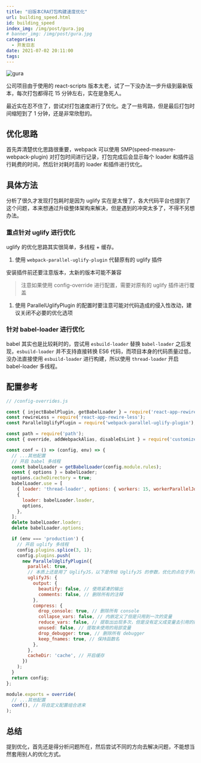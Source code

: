 ```yaml
---
title: "旧版本CRA打包构建速度优化"
url: building_speed.html
id: building_speed
index_img: /img/post/gura.jpg
# banner_img: /img/post/gura.jpg
categories:
  - 开发日志
date: 2021-07-02 20:11:00
tags:
---
```


![gura](/img/post/gura.jpg)

公司项目由于使用的 react-scripts 版本太老，试了一下没办法一步升级到最新版本，每次打包都得花 15 分钟左右，实在是急死人。

最近实在忍不住了，尝试对打包速度进行了优化。走了一些弯路，但是最后打包时间缩短到了 1 分钟，还是非常欣慰的。

## 优化思路

首先弄清楚优化思路很重要，webpack 可以使用 SMP(speed-measure-webpack-plugin) 对打包时间进行记录，打包完成后会显示每个 loader 和插件运行耗费的时间，然后针对耗时高的 loader 和插件进行优化。

## 具体方法

分析了很久才发现打包耗时是因为 uglify 实在是太慢了，各大代码平台也提到了这个问题，本来想通过升级整体架构来解决，但是遇到的冲突太多了，不得不另想办法。

### 重点针对 uglify 进行优化

uglify 的优化思路其实很简单，多线程 + 缓存。

1. 使用 `webpack-parallel-uglify-plugin` 代替原有的 uglify 插件

安装插件前还要注意版本，太新的版本可能不兼容

>注意如果使用 config-override 进行配置，需要对原有的 uglify 插件进行覆盖

1. 使用 ParallelUglifyPlugin 的配置时要注意可能对代码造成的侵入性改动，建议关闭不必要的优化选项

### 针对 babel-loader 进行优化

babel 其实也是比较耗时的，尝试用 `esbuild-loader` 替换 `babel-loader` 之后发现，`esbuild-loader` 并不支持直接转换 ES6 代码，而项目本身的代码质量过低，没办法直接使用 `esbuild-loader` 进行构建，所以使用 `thread-loader` 开启 babel-loader 多线程。

## 配置参考

```js
// /config-overrides.js

const { injectBabelPlugin, getBabelLoader } = require('react-app-rewired');
const rewireLess = require('react-app-rewire-less');
const ParallelUglifyPlugin = require('webpack-parallel-uglify-plugin');

const path = require('path');
const { override, addWebpackAlias, disableEsLint } = require('customize-cra');

const conf = () => (config, env) => {
  // ...其他配置
  // 开启 babel 多线程
  const babelLoader = getBabelLoader(config.module.rules);
  const { options } = babelLoader;
  options.cacheDirectory = true;
  babelLoader.use = [
    { loader: 'thread-loader', options: { workers: 15, workerParallelJobs: 50, poolTimeout: 2000 } },
    {
      loader: babelLoader.loader,
      options,
    },
  ];
  delete babelLoader.loader;
  delete babelLoader.options;

  if (env === 'production') {
    // 开启 uglify 多线程
    config.plugins.splice(3, 1);
    config.plugins.push(
      new ParallelUglifyPlugin({
        parallel: true,
        // 本质上还是用了 UglifyJS，以下是传给 UglifyJS 的参数，优化的点在于开启了多进程
        uglifyJS: {
          output: {
            beautify: false, // 使用紧凑的输出
            comments: false, // 删除所有的注释
          },
          compress: {
            drop_console: true, // 删除所有 console
            collapse_vars: false, // 内嵌定义了但是只用到一次的变量
            reduce_vars: false, // 提取出出现多次，但是没有定义成变量去引用的静态值
            unused: false, // 提取未使用的局部变量
            drop_debugger: true, // 删除所有 debugger
            keep_fnames: true, // 保持函数名
          },
        },
        cacheDir: 'cache', // 开启缓存
      })
    );
  }
  return config;
};

module.exports = override(
  // ...其他配置
  conf(), // 将自定义配置组合进来
);
```

## 总结

提到优化，首先还是得分析问题所在，然后尝试不同的方向去解决问题，不能想当然套用别人的优化方式。
